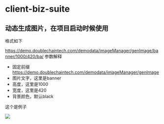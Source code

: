 # client-biz-suite

## 动态生成图片，在项目启动时候使用

格式如下

https://demo.doublechaintech.com/demodata/imageManager/genImage/banner/1000/420/ba/
参数解释

* 固定前缀 https://demo.doublechaintech.com/demodata/imageManager/genImage
* 图片文字，这里是banner
* 高度，这里是1000
* 宽度，这里是420
* 背景颜色，默认black

这个是例子

<img src="https://demo.doublechaintech.com/demodata/imageManager/genImage/banner/1000/420/ba/"/>








